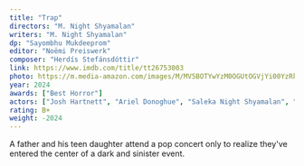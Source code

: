 ```yaml
---
title: "Trap"
directors: "M. Night Shyamalan"
writers: "M. Night Shyamalan"
dp: "Sayombhu Mukdeeprom"
editor: "Noëmi Preiswerk"
composer: "Herdís Stefánsdóttir"
link: https://www.imdb.com/title/tt26753003
photo: https://m.media-amazon.com/images/M/MV5BOTYwYzM0OGUtOGVjYi00YzRkLWIyZTctZTBiODM5NTBmZGIwXkEyXkFqcGc@._V1_FMjpg_UY3000_.jpg
year: 2024
awards: ["Best Horror"]
actors: ["Josh Hartnett", "Ariel Donoghue", "Saleka Night Shyamalan", "Alison Pill"]
rating: B+
weight: -2024
---
```


A father and his teen daughter attend a pop concert only to realize they've entered the center of a dark and sinister event.
